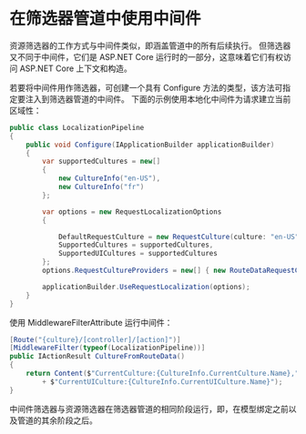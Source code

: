 # 在筛选器管道中使用中间件

资源筛选器的工作方式与中间件类似，即涵盖管道中的所有后续执行。 但筛选器又不同于中间件，它们是 ASP.NET Core 运行时的一部分，这意味着它们有权访问 ASP.NET Core 上下文和构造。

若要将中间件用作筛选器，可创建一个具有 Configure 方法的类型，该方法可指定要注入到筛选器管道的中间件。 下面的示例使用本地化中间件为请求建立当前区域性：

```C#
public class LocalizationPipeline
{
    public void Configure(IApplicationBuilder applicationBuilder)
    {
        var supportedCultures = new[]
        {
            new CultureInfo("en-US"),
            new CultureInfo("fr")
        };

        var options = new RequestLocalizationOptions
        {

            DefaultRequestCulture = new RequestCulture(culture: "en-US",uiCulture: "en-US"),
            SupportedCultures = supportedCultures,
            SupportedUICultures = supportedCultures
        };
        options.RequestCultureProviders = new[] { new RouteDataRequestCultureProvider() { Options = options } };

        applicationBuilder.UseRequestLocalization(options);
    }
}
```

使用 MiddlewareFilterAttribute 运行中间件：

```C#
[Route("{culture}/[controller]/[action]")]
[MiddlewareFilter(typeof(LocalizationPipeline))]
public IActionResult CultureFromRouteData()
{
    return Content($"CurrentCulture:{CultureInfo.CurrentCulture.Name},"
        + $"CurrentUICulture:{CultureInfo.CurrentUICulture.Name}");
}
```

中间件筛选器与资源筛选器在筛选器管道的相同阶段运行，即，在模型绑定之前以及管道的其余阶段之后。
